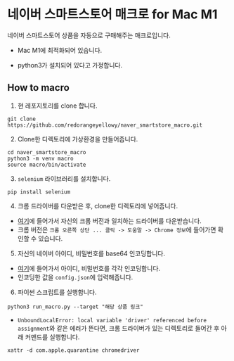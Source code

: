 # 네이버 스마트스토어 매크로 for Mac M1

네이버 스마트스토어 상품을 자동으로 구매해주는 매크로입니다.

- Mac M1에 최적화되어 있습니다.

- python3가 설치되어 있다고 가정합니다.

## How to macro

1. 현 레포지토리를 clone 합니다.
```
git clone https://github.com/redorangeyellowy/naver_smartstore_macro.git
```
2. Clone한 디렉토리에 가상환경을 만들어줍니다.
```
cd naver_smartstore_macro
python3 -m venv macro
source macro/bin/activate
```
3. `selenium` 라이브러리를 설치합니다.
```
pip install selenium
```
4. 크롬 드라이버를 다운받은 후, clone한 디렉토리에 넣어줍니다.
- [여기](https://chromedriver.chromium.org/downloads)에 들어가서 자신의 크롬 버전과 일치하는 드라이버를 다운받습니다.
- 크롬 버전은 `크롬 오른쪽 상단 ... 클릭 -> 도움말 -> Chrome 정보`에 들어가면 확인할 수 있습니다.
5. 자신의 네이버 아이디, 비밀번호를 base64 인코딩합니다.
- [여기](https://www.base64encode.org/)에 들어가서 아이디, 비밀번호를 각각 인코딩합니다.
- 인코딩한 값을 `config.json`에 입력해줍니다.
6. 파이썬 스크립트를 실행합니다.
```
python3 run_macro.py --target "해당 상품 링크"
```
- `UnboundLocalError: local variable 'driver' referenced before assignment`와 같은 에러가 뜬다면, 크롬 드라이버가 있는 디렉토리로 들어간 후 아래 커맨드를 실행합니다.
```
xattr -d com.apple.quarantine chromedriver
```
